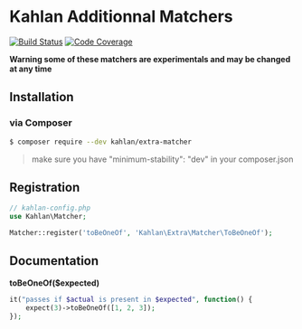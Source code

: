 # Kahlan Additionnal Matchers

[![Build Status](https://travis-ci.org/kahlan/extra-matcher.svg?branch=master)](https://travis-ci.org/kahlan/extra-matcher)
[![Code Coverage](https://scrutinizer-ci.com/g/kahlan/resource/badges/coverage.png?b=master)](https://scrutinizer-ci.com/g/kahlan/extra-matcher/)

**Warning some of these matchers are experimentals and may be changed at any time**

## Installation

### via Composer

```bash
$ composer require --dev kahlan/extra-matcher
```

> make sure you have "minimum-stability": "dev" in your composer.json

## Registration

```php
// kahlan-config.php
use Kahlan\Matcher;

Matcher::register('toBeOneOf', 'Kahlan\Extra\Matcher\ToBeOneOf');
```

## Documentation

**toBeOneOf($expected)**

```php
it("passes if $actual is present in $expected", function() {
    expect(3)->toBeOneOf([1, 2, 3]);
});
```
